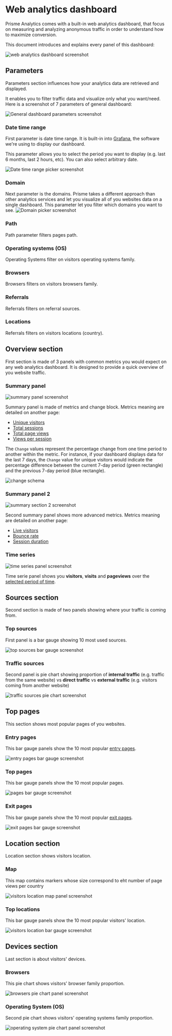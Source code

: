 # Web analytics dashboard

Prisme Analytics comes with a built-in web analytics dashboard, that focus on
measuring and analyzing anonymous traffic in order to understand how to
maximize conversion.

This document introduces and explains every panel of this dashboard:

![web analytics dashboard screenshot](./images/web_analytics_dashboard.png)

## Parameters

Parameters section influences how your analytics data are retrieved and displayed.

It enables you to filter traffic data and visualize only what you want/need. Here
is a screenshot of 7 parameters of general dashboard:

![General dashboard parameters screenshot](./images/general-dashboard/parameters.png)

### Date time range

First parameter is date time range. It is built-in into [Grafana](https://grafana.com/grafana),
the software we're using to display our dashboard.

This parameter allows you to select the period you want to display (e.g. last
6 months, last 2 hours, etc). You can also select arbitrary date.

![Date time range picker screenshot](./images/general-dashboard/datetime-range-picker.png)

### Domain

Next parameter is the domains. Prisme takes a different approach than other analytics
services and let you visualize all of you websites data on a single dashboard.
This parameter let you filter which domains you want to see.
![Domain picker screenshot](./images/general-dashboard/domain-picker.png)

### Path

Path parameter filters pages path.

### Operating systems (OS)

Operating Systems filter on visitors operating systems family.

### Browsers

Browsers filters on visitors browsers family.

### Referrals

Referrals filters on referral sources.

### Locations

Referrals filters on visitors locations (country).

## Overview section

First section is made of 3 panels with common metrics you would expect on any
web analytics dashboard. It is designed to provide a quick overview of you
website traffic.

### Summary panel

![summary panel screenshot](./images/general-dashboard/summary.png)

Summary panel is made of metrics and change block.
Metrics meaning are detailed on another page:
* [Unique visitors](./analytics-metrics.md#unique-visitors)
* [Total sessions](./analytics-metrics.md#total-sessions-or-visits)
* [Total page views](./analytics-metrics.md#total-page-views)
* [Views per session](./analytics-metrics.md#views-per-session)

The `Change` values represent the percentage change from one time period to
another within the metric. For instance, if your dashboard displays data for the
last 7 days, the `Change` value for unique visitors would indicate the
percentage difference between the current 7-day period (green rectangle) and the
previous 7-day period (blue rectangle).

![change schema](./images/general-dashboard/change-schema.svg)

### Summary panel 2

![summary section 2 screenshot](./images/general-dashboard/summary2.png)

Second summary panel shows more advanced metrics.
Metrics meaning are detailed on another page:
* [Live visitors](./analytics-metrics.md#live-visitors)
* [Bounce rate](./analytics-metrics.md#bounce-rate)
* [Session duration](./analytics-metrics.md#session-duration)


### Time series

![time series panel screenshot](./images/general-dashboard/timeseries.png)

Time serie panel shows you **visitors**, **visits** and **pageviews** over the
[selected period of time](#date-time-range).

## Sources section

Second section is made of two panels showing where your traffic is coming from.

### Top sources

First panel is a bar gauge showing 10 most used sources.

![top sources bar gauge screenshot](./images/general-dashboard/top-sources.png)

### Traffic sources

Second panel is pie chart showing proportion of **internal traffic**
(e.g. traffic from the same website) vs **direct traffic** vs **external traffic**
(e.g. visitors coming from another website)

![traffic sources pie chart screenshot](./images/general-dashboard/traffic-sources.png)

## Top pages

This section shows most popular pages of you websites.

### Entry pages

This bar gauge panels show the 10 most popular [entry pages](./analytics-metrics.md#entry-pages).

![entry pages bar gauge screenshot](./images/general-dashboard/top-entry-pages.png)

### Top pages

This bar gauge panels show the 10 most popular pages.

![pages bar gauge screenshot](./images/general-dashboard/top-pages.png)

### Exit pages

This bar gauge panels show the 10 most popular [exit pages](./analytics-metrics.md#exit-pages).

![exit pages bar gauge screenshot](./images/general-dashboard/top-exit-pages.png)

## Location section

Location section shows visitors location.

### Map

This map contains markers whose size correspond to eht number of page views per country

![visitors location map panel screenshot](./images/general-dashboard/map.png)

### Top locations

This bar gauge panels show the 10 most popular visitors' location.

![visitors location bar gauge screenshot](./images/general-dashboard/top-locations.png)

## Devices section

Last section is about visitors' devices.

### Browsers

This pie chart shows visitors' browser family proportion.

![browsers pie chart panel screenshot](./images/general-dashboard/browsers.png)

### Operating System (OS)

Second pie chart shows visitors' operating systems family proportion.

![operating system pie chart panel screenshot](./images/general-dashboard/os.png)

